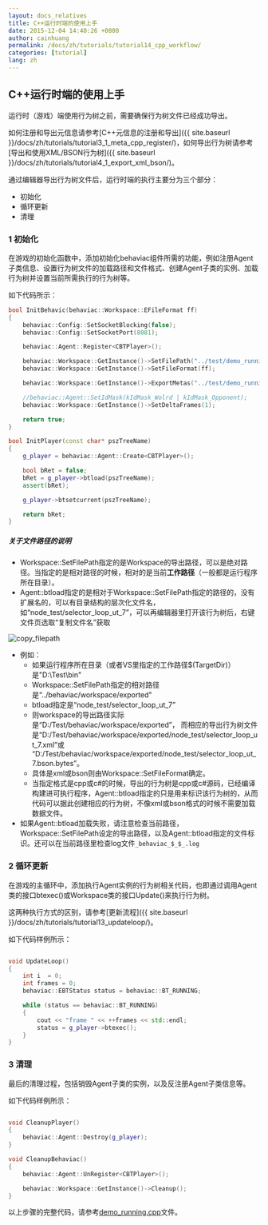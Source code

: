 ```yaml
---
layout: docs_relatives
title: C++运行时端的使用上手
date: 2015-12-04 14:40:26 +0800
author: cainhuang
permalink: /docs/zh/tutorials/tutorial14_cpp_workflow/
categories: [tutorial]
lang: zh
---
```


## C++运行时端的使用上手

运行时（游戏）端使用行为树之前，需要确保行为树文件已经成功导出。

如何注册和导出元信息请参考[C++元信息的注册和导出]({{ site.baseurl }}/docs/zh/tutorials/tutorial3_1_meta_cpp_register/)，如何导出行为树请参考[导出和使用XML/BSON行为树]({{ site.baseurl }}/docs/zh/tutorials/tutorial4_1_export_xml_bson/)。

通过编辑器导出行为树文件后，运行时端的执行主要分为三个部分：

- 初始化
- 循环更新
- 清理

### 1 初始化

在游戏的初始化函数中，添加初始化behaviac组件所需的功能，例如注册Agent子类信息、设置行为树文件的加载路径和文件格式、创建Agent子类的实例、加载行为树并设置当前所需执行的行为树等。

如下代码所示：

``` c++
bool InitBehavic(behaviac::Workspace::EFileFormat ff)
{
    behaviac::Config::SetSocketBlocking(false);
    behaviac::Config::SetSocketPort(8081);

    behaviac::Agent::Register<CBTPlayer>();

    behaviac::Workspace::GetInstance()->SetFilePath("../test/demo_running/behaviac/exported");
    behaviac::Workspace::GetInstance()->SetFileFormat(ff);

    behaviac::Workspace::GetInstance()->ExportMetas("../test/demo_running/behaviac/demo_running.xml");

    //behaviac::Agent::SetIdMask(kIdMask_Wolrd | kIdMask_Opponent);
    behaviac::Workspace::GetInstance()->SetDeltaFrames(1);

    return true;
}

bool InitPlayer(const char* pszTreeName)
{
    g_player = behaviac::Agent::Create<CBTPlayer>();

    bool bRet = false;
    bRet = g_player->btload(pszTreeName);
    assert(bRet);

    g_player->btsetcurrent(pszTreeName);

    return bRet;
}

```
<div class="note info">
  <h5>关于文件路径的说明</h5>
</div>

 - Workspace::SetFilePath指定的是Workspace的导出路径，可以是绝对路径。当指定的是相对路径的时候，相对的是当前**工作路径**（一般都是运行程序所在目录）。
 - Agent::btload指定的是相对于Workspace::SetFilePath指定的路径的，没有扩展名的，可以有目录结构的层次化文件名，如“node_test/selector_loop_ut_7”，可以再编辑器里打开该行为树后，右键文件页选取“复制文件名”获取

![copy_filepath]({{site.url}}{{site.baseurl}}/img/tutorials/tutorial14/copy_filepath.png)

 - 例如：
    - 如果运行程序所在目录（或者VS里指定的工作路径$(TargetDir)）是"D:\Test\bin"
    - Workspace::SetFilePath指定的相对路径是“../behaviac/workspace/exported”
    - btload指定是“node_test/selector_loop_ut_7”
    - 则workspace的导出路径实际是“D:/Test/behaviac/workspace/exported”，
    而相应的导出行为树文件是“D:/Test/behaviac/workspace/exported/node_test/selector_loop_ut_7.xml”或
    “D:/Test/behaviac/workspace/exported/node_test/selector_loop_ut_7.bson.bytes”。
    - 具体是xml或bson则由Workspace::SetFileFormat确定。
    - 当指定格式是cpp或c#的时候，导出的行为树是cpp或c#源码，已经编译构建进可执行程序，Agent::btload指定的只是用来标识该行为树的，从而代码可以据此创建相应的行为树，不像xml或bson格式的时候不需要加载数据文件。
 - 如果Agent::btload加载失败，请注意检查当前路径，Workspace::SetFilePath设定的导出路径，以及Agent::btload指定的文件标识。还可以在当前路径里检查log文件`_behaviac_$_$_.log`

### 2 循环更新

在游戏的主循环中，添加执行Agent实例的行为树相关代码，也即通过调用Agent类的接口btexec()或Workspace类的接口Update()来执行行为树。

这两种执行方式的区别，请参考[更新流程]({{ site.baseurl }}/docs/zh/tutorials/tutorial13_updateloop/)。

如下代码样例所示：

``` c++

void UpdateLoop()
{
	int i  = 0;
	int frames = 0;
	behaviac::EBTStatus status = behaviac::BT_RUNNING;

	while (status == behaviac::BT_RUNNING)
	{
		cout << "frame " << ++frames << std::endl;
		status = g_player->btexec();
	}
}

```

### 3 清理

最后的清理过程，包括销毁Agent子类的实例，以及反注册Agent子类信息等。

如下代码样例所示：

``` c++

void CleanupPlayer()
{
    behaviac::Agent::Destroy(g_player);
}

void CleanupBehaviac()
{
    behaviac::Agent::UnRegister<CBTPlayer>();

	behaviac::Workspace::GetInstance()->Cleanup();
}

```

以上步骤的完整代码，请参考[demo_running.cpp]({{site.repository}}/blob/master/test/demo_running/demo_running.cpp)文件。
